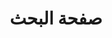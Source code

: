 ---
title: "صفحة البحث"
slug: "search"
layout: "search"
outputs:
    - html
    - json
menu:
    main:
        weight: 5
        params: 
            icon: search
---